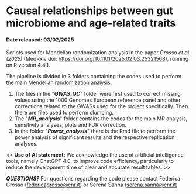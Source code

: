 # Causal relationships between gut microbiome and age-related traits
#### Date released: 03/02/2025
Scripts used for Mendelian randomization analysis in the paper *Grosso et al. (2025)* (MedRxiv doi: https://doi.org/10.1101/2025.02.03.25321568), running on R version 4.4.1.

The pipeline is divided in 3 folders containing the codes used to perform the main Mendelian randomization analysis. 
1. The files in the "***GWAS_QC***" folder were first used to correct missing values using the 1000 Genomes European reference panel and other corrections related to the GWASs used for the project specifically. Then there are files used to perform clumping.
2. The "***MR_analysis***" folder contains the codes for the main MR analysis, sensitivity analyses, plots and FDR correction.
3. In the folder "***Power_analysis***" there is the Rmd file to perform the power analysis of significant results and the respective replication analyses.

<< **Use of AI statement:**
We acknowledge the use of artificial intelligence tools, namely ChatGPT 4.0, to improve code efficiency, particularly to reduce the development time of clear and accurate result tables. >>


***QUESTIONS?*** 
For questions regarding the code please contact Federica Grosso (federicagrosso@cnr.it) or Serena Sanna (serena.sanna@cnr.it)
